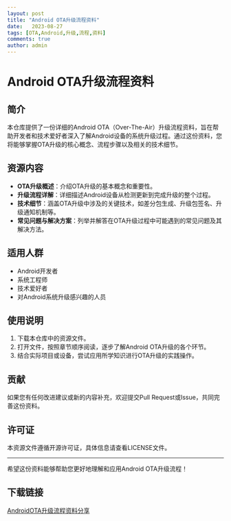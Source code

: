 ```yaml
---
layout: post
title: "Android OTA升级流程资料"
date:   2023-08-27
tags: [OTA,Android,升级,流程,资料]
comments: true
author: admin
---
```

# Android OTA升级流程资料

## 简介
本仓库提供了一份详细的Android OTA（Over-The-Air）升级流程资料，旨在帮助开发者和技术爱好者深入了解Android设备的系统升级过程。通过这份资料，您将能够掌握OTA升级的核心概念、流程步骤以及相关的技术细节。

## 资源内容
- **OTA升级概述**：介绍OTA升级的基本概念和重要性。
- **升级流程详解**：详细描述Android设备从检测更新到完成升级的整个过程。
- **技术细节**：涵盖OTA升级中涉及的关键技术，如差分包生成、升级包签名、升级通知机制等。
- **常见问题与解决方案**：列举并解答在OTA升级过程中可能遇到的常见问题及其解决方法。

## 适用人群
- Android开发者
- 系统工程师
- 技术爱好者
- 对Android系统升级感兴趣的人员

## 使用说明
1. 下载本仓库中的资源文件。
2. 打开文件，按照章节顺序阅读，逐步了解Android OTA升级的各个环节。
3. 结合实际项目或设备，尝试应用所学知识进行OTA升级的实践操作。

## 贡献
如果您有任何改进建议或新的内容补充，欢迎提交Pull Request或Issue，共同完善这份资料。

## 许可证
本资源文件遵循开源许可证，具体信息请查看LICENSE文件。

---
希望这份资料能够帮助您更好地理解和应用Android OTA升级流程！

## 下载链接

[AndroidOTA升级流程资料分享](https://pan.quark.cn/s/6ebc306843dd)